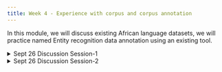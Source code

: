 ```yaml
---
title: Week 4 - Experience with corpus and corpus annotation 
---
```


In this module, we will discuss existing African language datasets, we will practice named Entity recognition data annotation using an existing tool.

<!-- <details>
  <summary class="session-summary">
    <span class="arrow">↪</span>
    <span class="date-label">Sept 26</span>
    <span class="label label-blue">Discussion</span>
    <span class="session-title">Session-1</span>
  </summary>
  <div markdown="1">
- Slides (_coming soon_)
- Pre-Class Reading:
  - Read about data annotation and data labeling through this [blog](https://toloka.ai/blog/annotation-vs-labeling/), Summerise in one paragraph what is annotation and why it is necessary.
  **Post your reflection in the** <a href="https://introtodh--spring2024.slack.com/archives/C06F1KS1ULT" style="color: #ee6374;">**#reflections** </a>**channel on Slack** <a style="color: #ee6374;">**before 9am on the day of our class.**</a> 
</div>
</details> -->

<details>
  <summary class="session-summary">
    <span class="date-label">Sept 26</span>
    <span class="label label-blue">Discussion</span>
    <span class="session-title">Session-1</span>
  </summary>
  <div markdown="1">
- [Slides coming soon]
- Reflection:
  - Read about data annotation and data labeling through this [blog](https://toloka.ai/blog/annotation-vs-labeling/), summerise in one paragraph what is annotation and why it is necessary.
</div>
</details>

<details>
  <summary class="session-summary">
    <span class="date-label">Sept 26</span>
    <span class="label label-blue">Discussion</span>
    <span class="session-title">Session-2</span>
  </summary>
  <div markdown="1">

{% comment %}
- Presentation overview:
  - On this day, students will present their Data Biographies. This is a chance to share the intriguing stories behind the datasets you've explored!
  - Each presentation should last approximately -- but also no more than -- **4 minutes**, followed by a brief (~1 minute) Q&A session.
  - Focus on the **narrative** of your Data Biography, presenting on aspects you find interesting, such as origin, collector(s), collection method(s), intended use, and any limitations or ethical considerations.
  - Use visuals or excerpts from your dataset to illustrate your points and engage the audience.
  - For more details, refer to the [assignment description](https://whaverals.github.io/IntroDH2024/assignments/).
- Presentation guidelines:
  - Maximum of **five (5) slides** per presentation.
  - Please add your slides to [this shared slide deck](https://docs.google.com/presentation/d/1mTgty4Mz-QqjX4BsHRMptukM-UFkppUwzIpYSDEeUT0/edit?usp=sharing) before the start of the class.
  - Strict time limit of **four (4) minutes** for each presentation.
  - Order of presentations:

  | **Order - Presenter(s)** | **Order - Presenter(s)**     |
  |--------------------------|------------------------------|
  | 1 - _Alison_             | 8 - _Helen_                  |
  | 2 - _Layla_              | 9 - _Colin + Melissa_        |
  | 3 - _Talia_              | 10 - _James_                 |
  | 4 - _Clay_               | 11 - _Raphaela + Emanuelle_  |
  | 5 - _Andrew_             | 12 - _Pippa_                 |
  | 6 - _Anya_               | 13 - _Yaashree_              |
  | 7 - _Ethan_               | 14 - _Pia_                   |

{% endcomment %}
</div>
</details>
